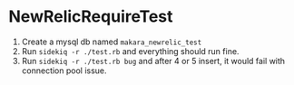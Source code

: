 # NewRelicRequireTest

1. Create a mysql db named `makara_newrelic_test`
2. Run `sidekiq -r ./test.rb` and everything should run fine.
3. Run `sidekiq -r ./test.rb bug` and after 4 or 5 insert, it would fail with
   connection pool issue.
